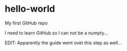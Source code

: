 # hello-world
My first GitHub repo

I need to learn GitHub so I can not be a numpty...

EDIT: Apparently the guide went ovet this step as well...
